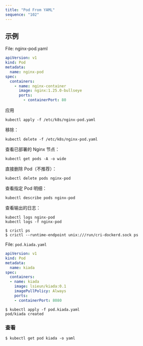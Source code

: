```yaml
---
title: "Pod From YAML"
sequence: "102"
---
```




## 示例

File: nginx-pod.yaml

```yaml
apiVersion: v1
kind: Pod
metadata:
  name: nginx-pod
spec:
  containers:
    - name: nginx-container
      image: nginx:1.25.0-bullseye
      ports:
        - containerPort: 80
```

应用

```text
kubectl apply -f /etc/k8s/nginx-pod.yaml
```

移除：

```text
kubectl delete -f /etc/k8s/nginx-pod.yaml
```

查看已部署的 Nginx 节点：

```text
kubectl get pods -A -o wide
```

直接删除 Pod（不推荐）：

```text
kubectl delete pods nginx-pod
```

查看指定 Pod 明细：

```text
kubectl describe pods nginx-pod
```

查看输出的日志：

```text
kubectl logs nginx-pod
kubectl logs -f nginx-pod
```

```text
$ crictl ps
$ crictl --runtime-endpoint unix:///run/cri-dockerd.sock ps
```

File: `pod.kiada.yaml`

```yaml
apiVersion: v1
kind: Pod
metadata:
  name: kiada
spec:
  containers:
  - name: kiada
    image: lsieun/kiada:0.1
    imagePullPolicy: Always
    ports:
    - containerPort: 8080
```

```text
$ kubectl apply -f pod.kiada.yaml 
pod/kiada created
```

### 查看

```text
$ kubectl get pod kiada -o yaml
```


